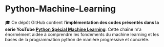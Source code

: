 # Python-Machine-Learning


🎓 Ce dépôt GitHub contient l’**implémentation des codes présentés dans la série YouTube [Python Spécial Machine Learning](https://www.youtube.com/playlist?list=PLO_fdPEVlfKqMDNmCFzQISI2H_nJcEDJq)**. Cette chaîne m’a énormément aidée à comprendre les fondements du machine learning et les bases de la programmation python de manière progressive et concrète.

